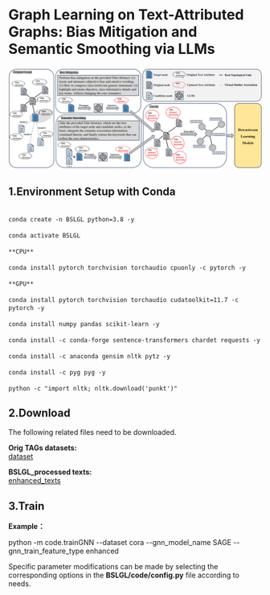 # Graph Learning on Text-Attributed Graphs: Bias Mitigation and Semantic Smoothing via LLMs
<img src="./figure_1.png">

## 1.Environment Setup with Conda
```

conda create -n BSLGL python=3.8 -y

conda activate BSLGL

**CPU**

conda install pytorch torchvision torchaudio cpuonly -c pytorch -y

**GPU**

conda install pytorch torchvision torchaudio cudatoolkit=11.7 -c pytorch -y

conda install numpy pandas scikit-learn -y

conda install -c conda-forge sentence-transformers chardet requests -y

conda install -c anaconda gensim nltk pytz -y

conda install -c pyg pyg -y

python -c "import nltk; nltk.download('punkt')"
```

## 2.Download
The following related files need to be downloaded.

**Orig TAGs datasets:**  
[dataset](https://drive.google.com/drive/folders/158wnv1zp2xOX2fKCUeLrzpxrpKRkJJzO?usp=drive_link)

**BSLGL_processed texts:**  
[enhanced_texts](https://drive.google.com/drive/folders/1e8WMWOM46jhUhMQqwn0cJPCZSIv0J-lN?usp=drive_link)

## 3.Train
**Example：**

python -m code.trainGNN  --dataset cora --gnn_model_name SAGE --gnn_train_feature_type enhanced

Specific parameter modifications can be made by selecting the corresponding options in the **BSLGL/code/config.py** file according to needs.

